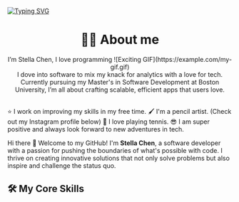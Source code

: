 <a href="https://git.io/typing-svg"><img src="https://readme-typing-svg.herokuapp.com?font=Playpen+Sans&weight=600&size=25&pause=1000&color=7E64BDD7&background=323F4100&vCenter=true&multiline=true&width=900&lines=%F0%9F%8C%9F+Innovating+Beyond+the+Expected%2C+Coding+Beyond+the+Ordinary" alt="Typing SVG" /></a>

<h1 align="center"> 👨‍💻 About me </h1>

<p align="center">
  I’m Stella Chen, I love programming ![Exciting GIF](https://example.com/my-gif.gif)

   <br>
  I dove into software to mix my knack for analytics with a love for tech.
  <br>
 Currently pursuing my Master's in Software Development at Boston University, I’m all about crafting scalable, efficient apps that users love.
  <br> <br>
</p>

⭐ I work on improving my skills in my free time.
🖌 I'm a pencil artist. (Check out my Instagram profile below)
🥎 I love playing tennis.
😎 I am super positive and always look forward to new adventures in tech.

Hi there 👋
Welcome to my GitHub! I'm **Stella Chen**, a software developer with a passion for pushing the boundaries of what's possible with code. I thrive on creating innovative solutions that not only solve problems but also inspire and challenge the status quo.

## 🛠️ My Core Skills

<!--
**steviesc/steviesc** is a ✨ _special_ ✨ repository because its `README.md` (this file) appears on your GitHub profile.

Here are some ideas to get you started:

- 🔭 I’m currently working on ...
- 🌱 I’m currently learning ...
- 👯 I’m looking to collaborate on ...
- 🤔 I’m looking for help with ...
- 💬 Ask me about ...
- 📫 How to reach me: ...
- 😄 Pronouns: ...
- ⚡ Fun fact: ...
-->
